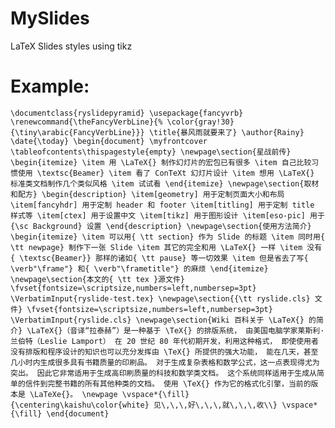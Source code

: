 MySlides
========

LaTeX Slides styles using tikz


# Example:

`
\documentclass{ryslidepyramid}
\usepackage{fancyvrb}
\renewcommand{\theFancyVerbLine}{%
   \color{gray!30}{\tiny\arabic{FancyVerbLine}}}
\title{暴风雨就要来了}
\author{Rainy}
\date{\today}
\begin{document}
\myfrontcover
\tableofcontents\thispagestyle{empty}
\newpage\section{星战前传}
\begin{itemize}
    \item 用 \LaTeX{} 制作幻灯片的宏包已有很多
    \item 自己比较习惯使用 \textsc{Beamer}
    \item 看了 ConTeXt 幻灯片设计
    \item 想用 \LaTeX{} 标准类文档制作几个类似风格
    \item 试试看
\end{itemize}
\newpage\section{取材和配方}
\begin{description}
    \item[geometry] 用于定制页面大小和布局
    \item[fancyhdr] 用于定制 header 和 footer
    \item[titling] 用于定制 title 样式等
    \item[ctex] 用于设置中文
    \item[tikz] 用于图形设计
    \item[eso-pic] 用于 {\sc Background} 设置
\end{description}
\newpage\section{使用方法简介}
\begin{itemize}
    \item 可以用{ \tt section} 作为 Slide 的标题
    \item 同时用{ \tt newpage} 制作下一张 Slide
    \item 其它的完全和用 \LaTeX{} 一样
    \item 没有{ \textsc{Beamer}} 那样的诸如{ \tt pause} 等一切效果
    \item 但是省去了写{ \verb"\frame"} 和{ \verb"\frametitle"} 的麻烦
\end{itemize}
\newpage\section{本文的{ \tt tex }源文件}
\fvset{fontsize=\scriptsize,numbers=left,numbersep=3pt}
\VerbatimInput{ryslide-test.tex}
\newpage\section{{\tt ryslide.cls} 文件}
\fvset{fontsize=\scriptsize,numbers=left,numbersep=3pt}
\VerbatimInput{ryslide.cls}
\newpage\section{Wiki 百科关于 \LaTeX{} 的简介}
\LaTeX{}（音译“拉泰赫”）是一种基于 \TeX{} 的排版系统，
由美国电脑学家莱斯利·兰伯特（Leslie Lamport）
在 20 世纪 80 年代初期开发，利用这种格式，
即使使用者没有排版和程序设计的知识也可以充分发挥由 \TeX{} 所提供的强大功能，
能在几天，甚至几小时内生成很多具有书籍质量的印刷品。
对于生成复杂表格和数学公式，这一点表现得尤为突出。
因此它非常适用于生成高印刷质量的科技和数学类文档。
这个系统同样适用于生成从简单的信件到完整书籍的所有其他种类的文档。
使用 \TeX{} 作为它的格式化引擎，当前的版本是 \LaTeXe{}。
\newpage
\vspace*{\fill}
{\centering\kaishu\color{white} 见\,\,\,好\,\,\,就\,\,\,收\\}
\vspace*{\fill}
\end{document}
`
